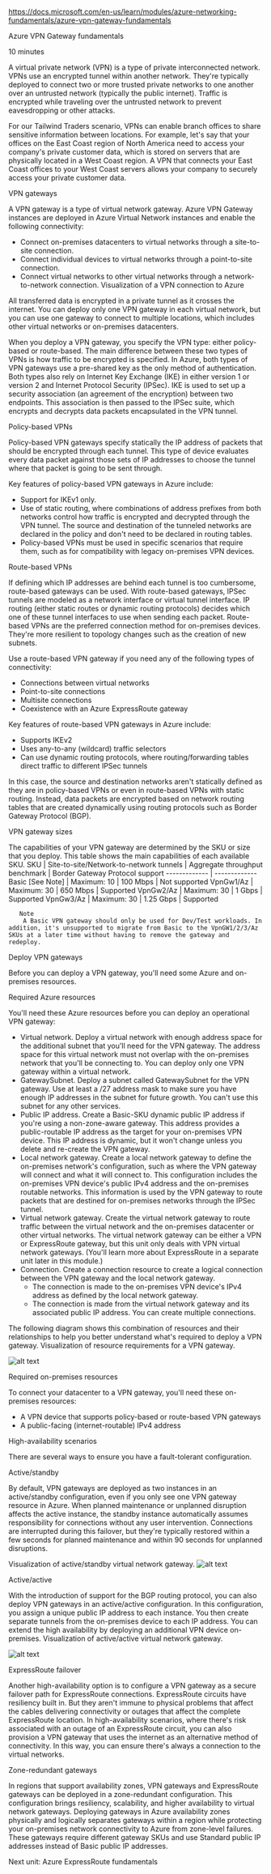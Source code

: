 https://docs.microsoft.com/en-us/learn/modules/azure-networking-fundamentals/azure-vpn-gateway-fundamentals

Azure VPN Gateway fundamentals

10 minutes

A virtual private network (VPN) is a type of private interconnected network. VPNs use an encrypted tunnel within another network. They're typically deployed to connect two or more trusted private networks to one another over an untrusted network (typically the public internet). Traffic is encrypted while traveling over the untrusted network to prevent eavesdropping or other attacks.

For our Tailwind Traders scenario, VPNs can enable branch offices to share sensitive information between locations. For example, let's say that your offices on the East Coast region of North America need to access your company's private customer data, which is stored on servers that are physically located in a West Coast region. A VPN that connects your East Coast offices to your West Coast servers allows your company to securely access your private customer data.


VPN gateways

A VPN gateway is a type of virtual network gateway. Azure VPN Gateway instances are deployed in Azure Virtual Network instances and enable the following connectivity:
* Connect on-premises datacenters to virtual networks through a site-to-site connection.
* Connect individual devices to virtual networks through a point-to-site connection.
* Connect virtual networks to other virtual networks through a network-to-network connection.
Visualization of a VPN connection to Azure

All transferred data is encrypted in a private tunnel as it crosses the internet. You can deploy only one VPN gateway in each virtual network, but you can use one gateway to connect to multiple locations, which includes other virtual networks or on-premises datacenters.

When you deploy a VPN gateway, you specify the VPN type: either policy-based or route-based. The main difference between these two types of VPNs is how traffic to be encrypted is specified. In Azure, both types of VPN gateways use a pre-shared key as the only method of authentication. Both types also rely on Internet Key Exchange (IKE) in either version 1 or version 2 and Internet Protocol Security (IPSec). IKE is used to set up a security association (an agreement of the encryption) between two endpoints. This association is then passed to the IPSec suite, which encrypts and decrypts data packets encapsulated in the VPN tunnel.


Policy-based VPNs

Policy-based VPN gateways specify statically the IP address of packets that should be encrypted through each tunnel. This type of device evaluates every data packet against those sets of IP addresses to choose the tunnel where that packet is going to be sent through.

Key features of policy-based VPN gateways in Azure include:
* Support for IKEv1 only.
* Use of static routing, where combinations of address prefixes from both networks control how traffic is encrypted and decrypted through the VPN tunnel. The source and destination of the tunneled networks are declared in the policy and don't need to be declared in routing tables.
* Policy-based VPNs must be used in specific scenarios that require them, such as for compatibility with legacy on-premises VPN devices.


Route-based VPNs

If defining which IP addresses are behind each tunnel is too cumbersome, route-based gateways can be used. With route-based gateways, IPSec tunnels are modeled as a network interface or virtual tunnel interface. IP routing (either static routes or dynamic routing protocols) decides which one of these tunnel interfaces to use when sending each packet. Route-based VPNs are the preferred connection method for on-premises devices. They're more resilient to topology changes such as the creation of new subnets.

Use a route-based VPN gateway if you need any of the following types of connectivity:
* Connections between virtual networks
* Point-to-site connections
* Multisite connections
* Coexistence with an Azure ExpressRoute gateway

Key features of route-based VPN gateways in Azure include:
* Supports IKEv2
* Uses any-to-any (wildcard) traffic selectors
* Can use dynamic routing protocols, where routing/forwarding tables direct traffic to different IPSec tunnels

In this case, the source and destination networks aren't statically defined as they are in policy-based VPNs or even in route-based VPNs with static routing. Instead, data packets are encrypted based on network routing tables that are created dynamically using routing protocols such as Border Gateway Protocol (BGP).


VPN gateway sizes

The capabilities of your VPN gateway are determined by the SKU or size that you deploy. This table shows the main capabilities of each available SKU.
SKU  |  Site-to-site/Network-to-network tunnels  |    Aggregate throughput benchmark  |    Border Gateway Protocol support
------------- | -------------
Basic [See Note]   |   Maximum: 10   |   100 Mbps  |    Not supported
VpnGw1/Az  |    Maximum: 30  |    650 Mbps  |    Supported
VpnGw2/Az |     Maximum: 30  |    1 Gbps  |    Supported
VpnGw3/Az   |   Maximum: 30   |   1.25 Gbps  |    Supported
       
       Note
        A Basic VPN gateway should only be used for Dev/Test workloads. In addition, it's unsupported to migrate from Basic to the VpnGW1/2/3/Az SKUs at a later time without having to remove the gateway and redeploy.


Deploy VPN gateways

Before you can deploy a VPN gateway, you'll need some Azure and on-premises resources.

Required Azure resources

You'll need these Azure resources before you can deploy an operational VPN gateway:
* Virtual network. Deploy a virtual network with enough address space for the additional subnet that you'll need for the VPN gateway. The address space for this virtual network must not overlap with the on-premises network that you'll be connecting to. You can deploy only one VPN gateway within a virtual network.
* GatewaySubnet. Deploy a subnet called GatewaySubnet for the VPN gateway. Use at least a /27 address mask to make sure you have enough IP addresses in the subnet for future growth. You can't use this subnet for any other services.
* Public IP address. Create a Basic-SKU dynamic public IP address if you're using a non-zone-aware gateway. This address provides a public-routable IP address as the target for your on-premises VPN device. This IP address is dynamic, but it won't change unless you delete and re-create the VPN gateway.
* Local network gateway. Create a local network gateway to define the on-premises network's configuration, such as where the VPN gateway will connect and what it will connect to. This configuration includes the on-premises VPN device's public IPv4 address and the on-premises routable networks. This information is used by the VPN gateway to route packets that are destined for on-premises networks through the IPSec tunnel.
* Virtual network gateway. Create the virtual network gateway to route traffic between the virtual network and the on-premises datacenter or other virtual networks. The virtual network gateway can be either a VPN or ExpressRoute gateway, but this unit only deals with VPN virtual network gateways. (You'll learn more about ExpressRoute in a separate unit later in this module.)
* Connection. Create a connection resource to create a logical connection between the VPN gateway and the local network gateway.
    * The connection is made to the on-premises VPN device's IPv4 address as defined by the local network gateway.
    * The connection is made from the virtual network gateway and its associated public IP address.
    You can create multiple connections.

The following diagram shows this combination of resources and their relationships to help you better understand what's required to deploy a VPN gateway.
Visualization of resource requirements for a VPN gateway.

![alt text](https://docs.microsoft.com/en-us/learn/azure-fundamentals/azure-networking-fundamentals/media/resource-requirements-for-vpn-gateway.png)


Required on-premises resources

To connect your datacenter to a VPN gateway, you'll need these on-premises resources:
* A VPN device that supports policy-based or route-based VPN gateways
* A public-facing (internet-routable) IPv4 address


High-availability scenarios

There are several ways to ensure you have a fault-tolerant configuration.


Active/standby

By default, VPN gateways are deployed as two instances in an active/standby configuration, even if you only see one VPN gateway resource in Azure. When planned maintenance or unplanned disruption affects the active instance, the standby instance automatically assumes responsibility for connections without any user intervention. Connections are interrupted during this failover, but they're typically restored within a few seconds for planned maintenance and within 90 seconds for unplanned disruptions.

Visualization of active/standby virtual network gateway.
![alt text](https://docs.microsoft.com/en-us/learn/azure-fundamentals/azure-networking-fundamentals/media/active-standby.png)

Active/active

With the introduction of support for the BGP routing protocol, you can also deploy VPN gateways in an active/active configuration. In this configuration, you assign a unique public IP address to each instance. You then create separate tunnels from the on-premises device to each IP address. You can extend the high availability by deploying an additional VPN device on-premises.
Visualization of active/active virtual network gateway.

![alt text](https://docs.microsoft.com/en-us/learn/azure-fundamentals/azure-networking-fundamentals/media/dual-redundancy.png)

ExpressRoute failover

Another high-availability option is to configure a VPN gateway as a secure failover path for ExpressRoute connections. ExpressRoute circuits have resiliency built in. But they aren't immune to physical problems that affect the cables delivering connectivity or outages that affect the complete ExpressRoute location. In high-availability scenarios, where there's risk associated with an outage of an ExpressRoute circuit, you can also provision a VPN gateway that uses the internet as an alternative method of connectivity. In this way, you can ensure there's always a connection to the virtual networks.

Zone-redundant gateways

In regions that support availability zones, VPN gateways and ExpressRoute gateways can be deployed in a zone-redundant configuration. This configuration brings resiliency, scalability, and higher availability to virtual network gateways. Deploying gateways in Azure availability zones physically and logically separates gateways within a region while protecting your on-premises network connectivity to Azure from zone-level failures. These gateways require different gateway SKUs and use Standard public IP addresses instead of Basic public IP addresses.


Next unit: Azure ExpressRoute fundamentals



